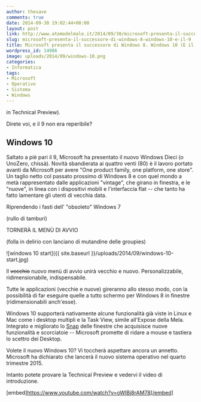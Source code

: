 ```yaml
---
author: thesave
comments: true
date: 2014-09-30 19:02:44+00:00
layout: post
link: http://www.atomodelmale.it/2014/09/30/microsoft-presenta-il-successore-di-windows-8-windows-10-e-il-9/
slug: microsoft-presenta-il-successore-di-windows-8-windows-10-e-il-9
title: Microsoft presenta il successore di Windows 8. Windows 10 (E il 9?)
wordpress_id: 14986
image: uploads/2014/09/windows-10.png
categories:
- Informatica
tags:
- Microsoft
- Operativo
- Sistema
- Windows
---
```


 in Technical Preview).

Direte voi, e il 9 non era reperibile?

## Windows 10

Saltato a piè pari il 9, Microsoft ha presentato il nuovo Windows Dieci (o UnoZero, chissà). Novità sbandierata ai quattro venti (80) è il lavoro portato avanti da Microsoft per avere "One product family, one platform, one store". Un taglio netto col passato prossimo di Windows 8 e con quel mondo a metà rappresentato dalle applicazioni "vintage", che girano in finestra, e le "nuove", in linea con i dispositivi mobili e l'interfaccia flat -- che tanto ha fatto lamentare gli utenti di vecchia data.

Riprendendo i fasti dell' "obsoleto" Windows 7

(rullo di tamburi)

TORNERÀ IL MENÙ DI AVVIO

(folla in delirio con lanciano di mutandine delle groupies)

![windows 10 start]({{ site.baseurl }}/uploads/2014/09/windows-10-start.jpg)

Il <del>vecchio</del> nuovo menù di avvio unirà vecchio e nuovo. Personalizzabile, ridimensionabile, indispensabile.

Tutte le applicazioni (vecchie e nuove) gireranno allo stesso modo, con la possibilità di far eseguire quelle a tutto schermo per Windows 8 in finestre (ridimensionabili anch'esse).

Windows 10 supporterà nativamente alcune funzionalità già viste in Linux e Mac come i desktop multipli e la Task View, simile all'Expose della Mela. Integrato e migliorato lo [Snap](http://windows.microsoft.com/it-it/windows7/products/features/snap) delle finestre che acquisisce nuove funzionalità e scorciatoie -- Microsoft promette di ridare a mouse e tastiera lo scettro dei Desktop.

Volete il nuovo Windows 10? Vi toccherà aspettare ancora un annetto.
Microsoft ha dichiarato che lancerà il nuovo sistema operativo nel quarto trimestre 2015.

Intanto potete provare la Technical Preview e vedervi il video di introduzione.

[embed]https://www.youtube.com/watch?v=oWIBj8rAM78[/embed]
